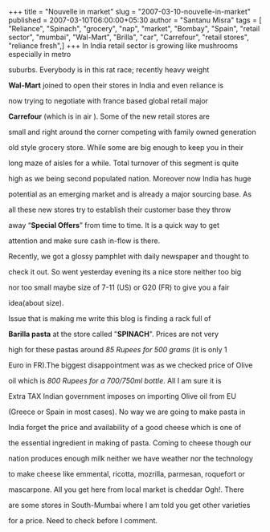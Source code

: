 +++
title = "Nouvelle in market"
slug = "2007-03-10-nouvelle-in-market"
published = 2007-03-10T06:00:00+05:30
author = "Santanu Misra"
tags = [ "Reliance", "Spinach", "grocery", "nap", "market", "Bombay", "Spain", "retail sector", "mumbai", "Wal-Mart", "Brilla", "car", "Carrefour", "retail stores", "reliance fresh",]
+++
In India retail sector is growing like mushrooms especially in metro
suburbs. Everybody is in this rat race; recently heavy weight
**Wal-Mart** joined to open their stores in India and even reliance is
now trying to negotiate with france based global retail major
**Carrefour** (which is in air ). Some of the new retail stores are
small and right around the corner competing with family owned generation
old style grocery store. While some are big enough to keep you in their
long maze of aisles for a while. Total turnover of this segment is quite
high as we being second populated nation. Moreover now India has huge
potential as an emerging market and is already a major sourcing base. As
all these new stores try to establish their customer base they throw
away “**Special Offers**” from time to time. It is a quick way to get
attention and make sure cash in-flow is there.

Recently, we got a glossy pamphlet with daily newspaper and thought to
check it out. So went yesterday evening its a nice store neither too big
nor too small maybe size of 7-11 (US) or G20 (FR) to give you a fair
idea(about size).

  

Issue that is making me write this blog is finding a rack full of
**Barilla pasta** at the store called "**SPINACH**". Prices are not very
high for these pastas around *85 Rupees for 500 grams* (it is only 1
Euro in FR).The biggest disappointment was as we checked price of Olive
oil which is *800 Rupees for a 700/750ml bottle*. All I am sure it is
Extra TAX Indian government imposes on importing Olive oil from EU
(Greece or Spain in most cases). No way we are going to make pasta in
India forget the price and availability of a good cheese which is one of
the essential ingredient in making of pasta. Coming to cheese though our
nation produces enough milk neither we have weather nor the technology
to make cheese like emmental, ricotta, mozrilla, parmesan, roquefort or
mascarpone. All you get here from local market is cheddar Ogh!. There
are some stores in South-Mumbai where I am told you get other varieties
for a price. Need to check before I comment.
